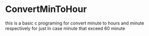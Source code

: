 # ConvertMinToHour
this is a basic c programing for convert minute to hours and minute respectively for just In case minute that exceed 60 minute
